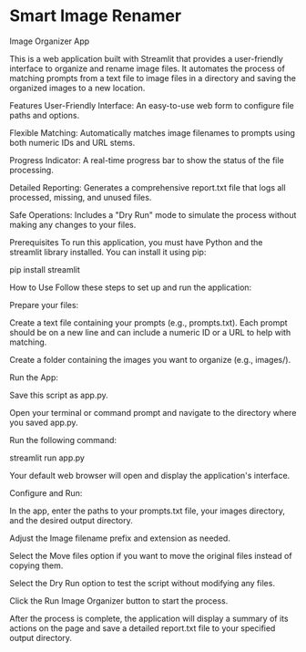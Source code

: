 # Smart Image Renamer

Image Organizer App

This is a web application built with Streamlit that provides a user-friendly interface to organize and rename image files. It automates the process of matching prompts from a text file to image files in a directory and saving the organized images to a new location.

Features
User-Friendly Interface: An easy-to-use web form to configure file paths and options.

Flexible Matching: Automatically matches image filenames to prompts using both numeric IDs and URL stems.

Progress Indicator: A real-time progress bar to show the status of the file processing.

Detailed Reporting: Generates a comprehensive report.txt file that logs all processed, missing, and unused files.

Safe Operations: Includes a "Dry Run" mode to simulate the process without making any changes to your files.

Prerequisites
To run this application, you must have Python and the streamlit library installed. You can install it using pip:

pip install streamlit

How to Use
Follow these steps to set up and run the application:

Prepare your files:

Create a text file containing your prompts (e.g., prompts.txt). Each prompt should be on a new line and can include a numeric ID or a URL to help with matching.

Create a folder containing the images you want to organize (e.g., images/).

Run the App:

Save this script as app.py.

Open your terminal or command prompt and navigate to the directory where you saved app.py.

Run the following command:

streamlit run app.py

Your default web browser will open and display the application's interface.

Configure and Run:

In the app, enter the paths to your prompts.txt file, your images directory, and the desired output directory.

Adjust the Image filename prefix and extension as needed.

Select the Move files option if you want to move the original files instead of copying them.

Select the Dry Run option to test the script without modifying any files.

Click the Run Image Organizer button to start the process.

After the process is complete, the application will display a summary of its actions on the page and save a detailed report.txt file to your specified output directory.

